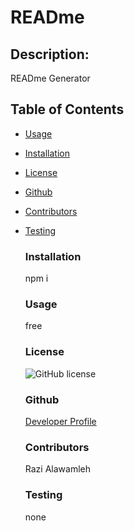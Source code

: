 
  # READme
  ## Description:
  READme Generator

  Table of Contents
  ------------------
  * [Usage](#usage)
  * [Installation](#installation)
  * [License](#license)
  * [Github](#github)  
  * [Contributors](#contributors)
  * [Testing](#testing)

    ### Installation
    npm i

    ### Usage
    free

    ### License
    ![GitHub license](https://img.shields.io/badge/license-MIT-blue.svg)

    ### Github
    [Developer Profile](https://github.com/ra8200)

    ### Contributors
    Razi Alawamleh

    ### Testing 
    none
    